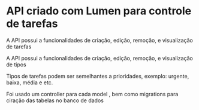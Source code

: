 <h1>API criado com Lumen para controle de tarefas</h1>

<p>A API possui a funcionalidades de criação, edição, remoção, e visualização de tarefas</p>

<p>A API possui a funcionalidades de criação, edição, remoção, e visualização de tipos</p>

<p>Tipos de tarefas podem ser semelhantes a prioridades, exemplo: urgente, baixa, média e etc.</p>

<p>Foi usado um controller para cada model , bem como migrations para ciração das tabelas no banco de dados</p>
